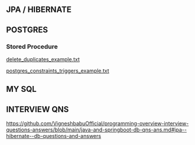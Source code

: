 ## JPA / HIBERNATE

## POSTGRES

### Stored Procedure

[delete_duplicates_example.txt](https://github.com/VigneshbabuOfficial/programming-overview-interview-questions-answers/files/8882842/delete_duplicates_example.txt)

[postgres_constraints_triggers_example.txt](https://github.com/VigneshbabuOfficial/programming-overview-interview-questions-answers/files/8882843/postgres_constraints_triggers_example.txt)

## MY SQL

## INTERVIEW QNS

https://github.com/VigneshbabuOfficial/programming-overview-interview-questions-answers/blob/main/java-and-springboot-db-qns-ans.md#jpa--hibernate--db-questions-and-answers
